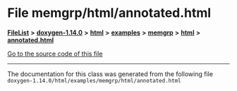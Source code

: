 

# File memgrp/html/annotated.html



[**FileList**](files.md) **>** [**doxygen-1.14.0**](dir_9d5bad020669189c90cda983471be5d0.md) **>** [**html**](dir_05d1fd8a7cdd04f638f8b23196de02e2.md) **>** [**examples**](dir_aa52e73a32d193037813a53dcfe817b6.md) **>** [**memgrp**](dir_f6db993c6f6d029eac2a6e626a01b73a.md) **>** [**html**](dir_c98cbca20bfce4c2fd5d7a8bd1b41a7e.md) **>** [**annotated.html**](memgrp_2html_2annotated_8html.md)

[Go to the source code of this file](memgrp_2html_2annotated_8html_source.md)





































































------------------------------
The documentation for this class was generated from the following file `doxygen-1.14.0/html/examples/memgrp/html/annotated.html`

